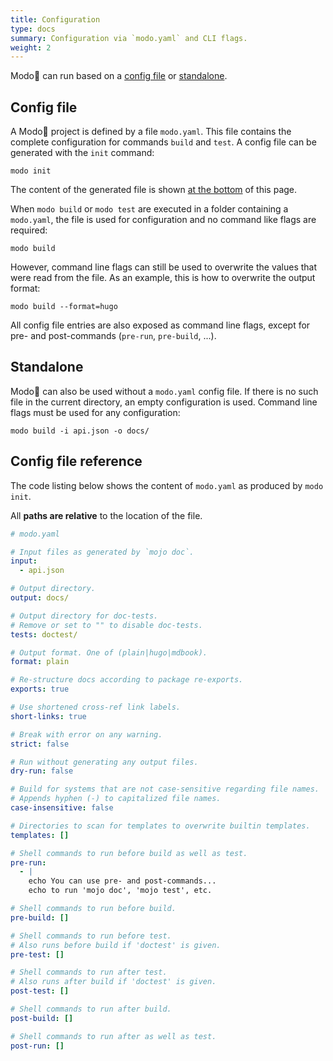 ```yaml
---
title: Configuration
type: docs
summary: Configuration via `modo.yaml` and CLI flags.
weight: 2
---
```

Modo🧯 can run based on a [config file](#config-file) or [standalone](#standalone).

## Config file

A Modo🧯 project is defined by a file `modo.yaml`.
This file contains the complete configuration for commands `build` and `test`.
A config file can be generated with the `init` command:

```{class="no-wrap"}
modo init
```

The content of the generated file is shown [at the bottom](#config-file-reference) of this page.

When `modo build` or `modo test` are executed in a folder containing a `modo.yaml`,
the file is used for configuration and no command like flags are required:

```{class="no-wrap"}
modo build
```

However, command line flags can still be used to overwrite the values that were read from the file.
As an example, this is how to overwrite the output format:

```{class="no-wrap"}
modo build --format=hugo
```

All config file entries are also exposed as command line flags,
except for pre- and post-commands (`pre-run`, `pre-build`, ...).

## Standalone

Modo🧯 can also be used without a `modo.yaml` config file.
If there is no such file in the current directory,
an empty configuration is used.
Command line flags must be used for any configuration:

```{class="no-wrap"}
modo build -i api.json -o docs/
```

## Config file reference

The code listing below shows the content of `modo.yaml` as produced by `modo init`.

All **paths are relative** to the location of the file.

```yaml {class="no-wrap"}
# modo.yaml

# Input files as generated by `mojo doc`.
input:
  - api.json

# Output directory.
output: docs/

# Output directory for doc-tests.
# Remove or set to "" to disable doc-tests.
tests: doctest/

# Output format. One of (plain|hugo|mdbook).
format: plain

# Re-structure docs according to package re-exports.
exports: true

# Use shortened cross-ref link labels.
short-links: true

# Break with error on any warning.
strict: false

# Run without generating any output files.
dry-run: false

# Build for systems that are not case-sensitive regarding file names.
# Appends hyphen (-) to capitalized file names.
case-insensitive: false

# Directories to scan for templates to overwrite builtin templates.
templates: []

# Shell commands to run before build as well as test.
pre-run:
  - |
    echo You can use pre- and post-commands...
    echo to run 'mojo doc', 'mojo test', etc.

# Shell commands to run before build.
pre-build: []

# Shell commands to run before test.
# Also runs before build if 'doctest' is given.
pre-test: []

# Shell commands to run after test.
# Also runs after build if 'doctest' is given.
post-test: []

# Shell commands to run after build.
post-build: []

# Shell commands to run after as well as test.
post-run: []
```